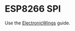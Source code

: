 # ESP8266 SPI

Use the [ElectronicWings](https://www.electronicwings.com/nodemcu/nodemcu-spi-with-arduino-ide) guide.
